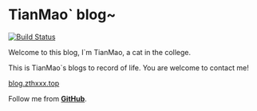 # TianMao` blog~
[![Build Status](https://api.travis-ci.org/zthxxx/zthxxx.github.io.png?branch=master)](https://travis-ci.org/zthxxx/zthxxx.github.io)

Welcome to this blog, I`m TianMao, a cat in the college.

This is TianMao`s blogs to record of life. You are welcome to contact me!

[blog.zthxxx.top](blog.zthxxx.top)  

Follow me from [**GitHub**](https://github.com/zthxxx).